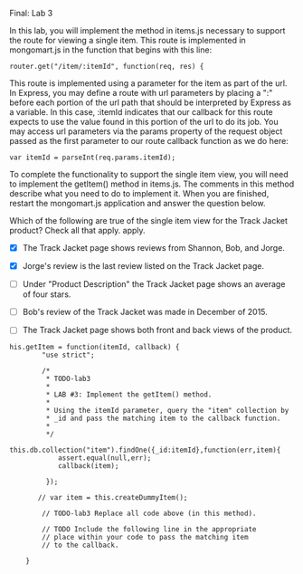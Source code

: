 Final: Lab 3

In this lab, you will implement the method in items.js necessary to support the route for viewing a single item. This route is implemented in mongomart.js in the function that begins with this line:
```
router.get("/item/:itemId", function(req, res) {
```
This route is implemented using a parameter for the item as part of the url. In Express, you may define a route with url parameters by placing a ":" before each portion of the url path that should be interpreted by Express as a variable. In this case, :itemId indicates that our callback for this route expects to use the value found in this portion of the url to do its job. You may access url parameters via the params property of the request object passed as the first parameter to our route callback function as we do here:
```
var itemId = parseInt(req.params.itemId);
```
To complete the functionality to support the single item view, you will need to implement the getItem() method in items.js. The comments in this method describe what you need to do to implement it. When you are finished, restart the mongomart.js application and answer the question below.

Which of the following are true of the single item view for the Track Jacket product? Check all that apply. apply.


- [X] The Track Jacket page shows reviews from Shannon, Bob, and Jorge.
- [X] Jorge's review is the last review listed on the Track Jacket page.
- [ ] Under "Product Description" the Track Jacket page shows an average of four stars.
- [ ] Bob's review of the Track Jacket was made in December of 2015.
- [ ] The Track Jacket page shows both front and back views of the product.


```
his.getItem = function(itemId, callback) {
        "use strict";

        /*
         * TODO-lab3
         *
         * LAB #3: Implement the getItem() method.
         *
         * Using the itemId parameter, query the "item" collection by
         * _id and pass the matching item to the callback function.
         *
         */
        this.db.collection("item").findOne({_id:itemId},function(err,item){
         	assert.equal(null,err);
         	callback(item);

         });

       // var item = this.createDummyItem();

        // TODO-lab3 Replace all code above (in this method).

        // TODO Include the following line in the appropriate
        // place within your code to pass the matching item
        // to the callback.
        
    }
```    
